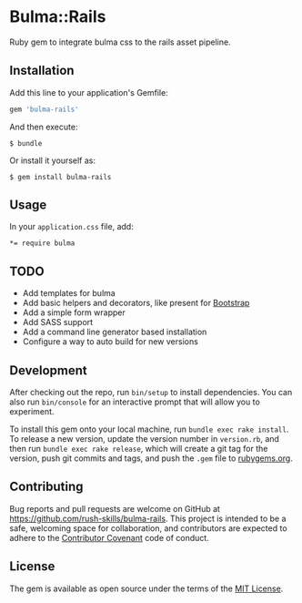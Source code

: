 # Bulma::Rails

Ruby gem to integrate bulma css to the rails asset pipeline.

## Installation

Add this line to your application's Gemfile:

```ruby
gem 'bulma-rails'
```

And then execute:

    $ bundle

Or install it yourself as:

    $ gem install bulma-rails

## Usage

In your `application.css` file, add:

```
*= require bulma
```

## TODO

- Add templates for bulma
- Add basic helpers and decorators, like present for [Bootstrap](https://github.com/seyhunak/twitter-bootstrap-rails)
- Add a simple form wrapper
- Add SASS support
- Add a command line generator based installation
- Configure a way to auto build for new versions

## Development

After checking out the repo, run `bin/setup` to install dependencies. You can also run `bin/console` for an interactive prompt that will allow you to experiment.

To install this gem onto your local machine, run `bundle exec rake install`. To release a new version, update the version number in `version.rb`, and then run `bundle exec rake release`, which will create a git tag for the version, push git commits and tags, and push the `.gem` file to [rubygems.org](https://rubygems.org).

## Contributing

Bug reports and pull requests are welcome on GitHub at https://github.com/rush-skills/bulma-rails. This project is intended to be a safe, welcoming space for collaboration, and contributors are expected to adhere to the [Contributor Covenant](http://contributor-covenant.org) code of conduct.

## License

The gem is available as open source under the terms of the [MIT License](http://opensource.org/licenses/MIT).


